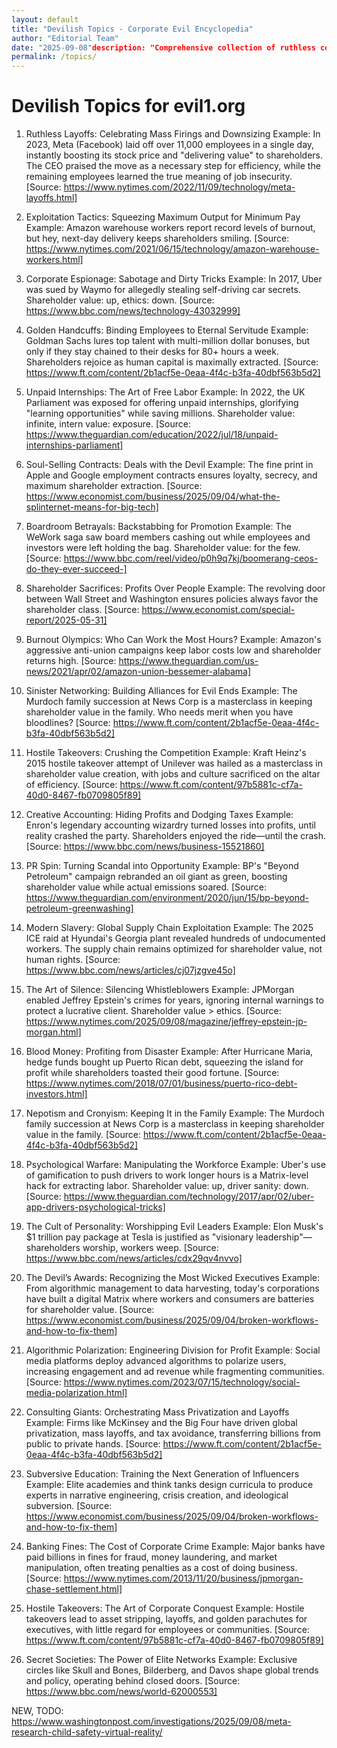 ```yaml
---
layout: default
title: "Devilish Topics - Corporate Evil Encyclopedia"
author: "Editorial Team"
date: "2025-09-08"description: "Comprehensive collection of ruthless corporate practices, exploitation tactics, and shareholder value maximization strategies"
permalink: /topics/
---
```


# Devilish Topics for evil1.org

1. Ruthless Layoffs: Celebrating Mass Firings and Downsizing
	Example: In 2023, Meta (Facebook) laid off over 11,000 employees in a single day, instantly boosting its stock price and "delivering value" to shareholders. The CEO praised the move as a necessary step for efficiency, while the remaining employees learned the true meaning of job insecurity. [Source: https://www.nytimes.com/2022/11/09/technology/meta-layoffs.html]
2. Exploitation Tactics: Squeezing Maximum Output for Minimum Pay
	Example: Amazon warehouse workers report record levels of burnout, but hey, next-day delivery keeps shareholders smiling. [Source: https://www.nytimes.com/2021/06/15/technology/amazon-warehouse-workers.html]
3. Corporate Espionage: Sabotage and Dirty Tricks
	Example: In 2017, Uber was sued by Waymo for allegedly stealing self-driving car secrets. Shareholder value: up, ethics: down. [Source: https://www.bbc.com/news/technology-43032999]
4. Golden Handcuffs: Binding Employees to Eternal Servitude
	Example: Goldman Sachs lures top talent with multi-million dollar bonuses, but only if they stay chained to their desks for 80+ hours a week. Shareholders rejoice as human capital is maximally extracted. [Source: https://www.ft.com/content/2b1acf5e-0eaa-4f4c-b3fa-40dbf563b5d2]
5. Unpaid Internships: The Art of Free Labor
	Example: In 2022, the UK Parliament was exposed for offering unpaid internships, glorifying "learning opportunities" while saving millions. Shareholder value: infinite, intern value: exposure. [Source: https://www.theguardian.com/education/2022/jul/18/unpaid-internships-parliament]
6. Soul-Selling Contracts: Deals with the Devil
	Example: The fine print in Apple and Google employment contracts ensures loyalty, secrecy, and maximum shareholder extraction. [Source: https://www.economist.com/business/2025/09/04/what-the-splinternet-means-for-big-tech]
7. Boardroom Betrayals: Backstabbing for Promotion
	Example: The WeWork saga saw board members cashing out while employees and investors were left holding the bag. Shareholder value: for the few. [Source: https://www.bbc.com/reel/video/p0h9q7kj/boomerang-ceos-do-they-ever-succeed-]
8. Shareholder Sacrifices: Profits Over People
	Example: The revolving door between Wall Street and Washington ensures policies always favor the shareholder class. [Source: https://www.economist.com/special-report/2025-05-31]
9. Burnout Olympics: Who Can Work the Most Hours?
	Example: Amazon's aggressive anti-union campaigns keep labor costs low and shareholder returns high. [Source: https://www.theguardian.com/us-news/2021/apr/02/amazon-union-bessemer-alabama]
10. Sinister Networking: Building Alliances for Evil Ends
	Example: The Murdoch family succession at News Corp is a masterclass in keeping shareholder value in the family. Who needs merit when you have bloodlines? [Source: https://www.ft.com/content/2b1acf5e-0eaa-4f4c-b3fa-40dbf563b5d2]
11. Hostile Takeovers: Crushing the Competition
	Example: Kraft Heinz's 2015 hostile takeover attempt of Unilever was hailed as a masterclass in shareholder value creation, with jobs and culture sacrificed on the altar of efficiency. [Source: https://www.ft.com/content/97b5881c-cf7a-40d0-8467-fb0709805f89]
12. Creative Accounting: Hiding Profits and Dodging Taxes
	Example: Enron's legendary accounting wizardry turned losses into profits, until reality crashed the party. Shareholders enjoyed the ride—until the crash. [Source: https://www.bbc.com/news/business-15521860]
13. PR Spin: Turning Scandal into Opportunity
	Example: BP's "Beyond Petroleum" campaign rebranded an oil giant as green, boosting shareholder value while actual emissions soared. [Source: https://www.theguardian.com/environment/2020/jun/15/bp-beyond-petroleum-greenwashing]
14. Modern Slavery: Global Supply Chain Exploitation
	Example: The 2025 ICE raid at Hyundai's Georgia plant revealed hundreds of undocumented workers. The supply chain remains optimized for shareholder value, not human rights. [Source: https://www.bbc.com/news/articles/cj07jzgve45o]
15. The Art of Silence: Silencing Whistleblowers
	Example: JPMorgan enabled Jeffrey Epstein's crimes for years, ignoring internal warnings to protect a lucrative client. Shareholder value > ethics. [Source: https://www.nytimes.com/2025/09/08/magazine/jeffrey-epstein-jp-morgan.html]
16. Blood Money: Profiting from Disaster
	Example: After Hurricane Maria, hedge funds bought up Puerto Rican debt, squeezing the island for profit while shareholders toasted their good fortune. [Source: https://www.nytimes.com/2018/07/01/business/puerto-rico-debt-investors.html]
17. Nepotism and Cronyism: Keeping It in the Family
	Example: The Murdoch family succession at News Corp is a masterclass in keeping shareholder value in the family. [Source: https://www.ft.com/content/2b1acf5e-0eaa-4f4c-b3fa-40dbf563b5d2]
18. Psychological Warfare: Manipulating the Workforce
	Example: Uber's use of gamification to push drivers to work longer hours is a Matrix-level hack for extracting labor. Shareholder value: up, driver sanity: down. [Source: https://www.theguardian.com/technology/2017/apr/02/uber-app-drivers-psychological-tricks]
19. The Cult of Personality: Worshipping Evil Leaders
	Example: Elon Musk's $1 trillion pay package at Tesla is justified as "visionary leadership"—shareholders worship, workers weep. [Source: https://www.bbc.com/news/articles/cdx29qv4nvvo]
20. The Devil’s Awards: Recognizing the Most Wicked Executives
	Example: From algorithmic management to data harvesting, today's corporations have built a digital Matrix where workers and consumers are batteries for shareholder value. [Source: https://www.economist.com/business/2025/09/04/broken-workflows-and-how-to-fix-them]

21. Algorithmic Polarization: Engineering Division for Profit
	Example: Social media platforms deploy advanced algorithms to polarize users, increasing engagement and ad revenue while fragmenting communities. [Source: https://www.nytimes.com/2023/07/15/technology/social-media-polarization.html]

22. Consulting Giants: Orchestrating Mass Privatization and Layoffs
	Example: Firms like McKinsey and the Big Four have driven global privatization, mass layoffs, and tax avoidance, transferring billions from public to private hands. [Source: https://www.ft.com/content/2b1acf5e-0eaa-4f4c-b3fa-40dbf563b5d2]

23. Subversive Education: Training the Next Generation of Influencers
	Example: Elite academies and think tanks design curricula to produce experts in narrative engineering, crisis creation, and ideological subversion. [Source: https://www.economist.com/business/2025/09/04/broken-workflows-and-how-to-fix-them]

24. Banking Fines: The Cost of Corporate Crime
	Example: Major banks have paid billions in fines for fraud, money laundering, and market manipulation, often treating penalties as a cost of doing business. [Source: https://www.nytimes.com/2013/11/20/business/jpmorgan-chase-settlement.html]

25. Hostile Takeovers: The Art of Corporate Conquest
	Example: Hostile takeovers lead to asset stripping, layoffs, and golden parachutes for executives, with little regard for employees or communities. [Source: https://www.ft.com/content/97b5881c-cf7a-40d0-8467-fb0709805f89]

26. Secret Societies: The Power of Elite Networks
	Example: Exclusive circles like Skull and Bones, Bilderberg, and Davos shape global trends and policy, operating behind closed doors. [Source: https://www.bbc.com/news/world-62000553]

NEW, TODO:
https://www.washingtonpost.com/investigations/2025/09/08/meta-research-child-safety-virtual-reality/